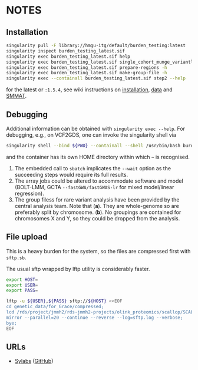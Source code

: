 # NOTES

## Installation

```bash
singularity pull -F library://hmgu-itg/default/burden_testing:latest
singularity inspect burden_testing_latest.sif
singularity exec burden_testing_latest.sif help
singularity exec burden_testing_latest.sif single_cohort_munge_variantlist -h
singularity exec burden_testing_latest.sif prepare-regions -h
singularity exec burden_testing_latest.sif make-group-file -h
singularity exec --containall burden_testing_latest.sif step2 --help
```
for the latest or `:1.5.4`, see wiki instructions on [installation](https://github.com/hmgu-itg/burden_testing/wiki/Prerequisites-and-installation), [data](https://github.com/hmgu-itg/burden_testing/wiki/Data-input) and [SMMAT](https://github.com/hmgu-itg/burden_testing/wiki/Single-cohort-analysis-using-SMMAT).

## Debugging

Additional information can be obtained with `singularity exec --help`. For debugging, e.g., on VCF2GDS, one can invoke the singularity shell via

```bash
singularity shell --bind ${PWD} --containall --shell /usr/bin/bash burden_testing_latest.sif
```

and the container has its own HOME directory within which `~` is recognised.

1. The embedded call to `sbatch` implicates the `--wait` option as the succeeding steps would require its full results.
2. The array jobs could be altered to accommodate software and model (BOLT-LMM, GCTA `--fastGWA/fastGWAS-lr` for mixed model/linear regression).
3. The group filess for rare variant analysis have been provided by the central analysis team. Note that
   (**a**). They are whole-genome so are preferably split by chromosome.
   (**b**). No groupings are contained for chromosomes X and Y, so they could be dropped from the analysis.

## File upload

This is a heavy burden for the system, so the files are compressed first with `sftp.sb`.

The usual sftp wrapped by lftp utility is considerably faster.

```bash
export HOST=
export USER=
export PASS=

lftp -u ${USER},${PASS} sftp://${HOST} <<EOF
cd genetic_data/for_Grace/compressed;
lcd /rds/project/jmmh2/rds-jmmh2-projects/olink_proteomics/scallop/SCALLOP-Seq/rva;
mirror --parallel=20 --continue --reverse --log=sftp.log --verbose;
bye;
EOF
```

## URLs

* [Sylabs](https://sylabs.io/) ([GitHub](https://github.com/sylabs))
